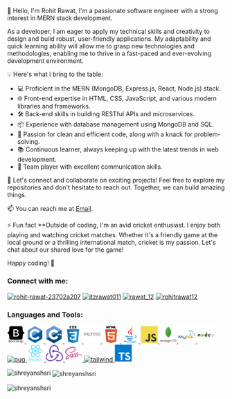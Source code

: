 👋 Hello, I'm Rohit Rawat, I'm a passionate software engineer with a strong interest in MERN stack development.

As a developer, I am eager to apply my technical skills and creativity to design and build robust, user-friendly applications. My adaptability and quick learning ability will allow me to grasp new technologies and methodologies, enabling me to thrive in a fast-paced and ever-evolving development environment.

💡 Here's what I bring to the table:
- 💻 Proficient in the MERN (MongoDB, Express.js, React, Node.js) stack.
- 🌐 Front-end expertise in HTML, CSS, JavaScript, and various modern libraries and frameworks.
- 🛠️ Back-end skills in building RESTful APIs and microservices.
- 📦 Experience with database management using MongoDB and SQL.
- 🌟 Passion for clean and efficient code, along with a knack for problem-solving.
- 📚 Continuous learner, always keeping up with the latest trends in web development.
- 🤝 Team player with excellent communication skills.

🔗 Let's connect and collaborate on exciting projects! Feel free to explore my repositories and don't hesitate to reach out. Together, we can build amazing things.

📫 You can reach me at <a href="rohitrawat12092002@gmail.com">Email</a>.

⚡ Fun fact **Outside of coding, I'm an avid cricket enthusiast. I enjoy both playing and watching cricket matches. Whether it's a friendly game at the local ground or a thrilling international match, cricket is my passion. Let's chat about our shared love for the game!

Happy coding! 🚀

<h3 align="left">Connect with me:</h3>
<p align="left">
<a href="https://linkedin.com/in/rohit-rawat-23702a207" target="blank"><img align="center" src="https://raw.githubusercontent.com/rahuldkjain/github-profile-readme-generator/master/src/images/icons/Social/linked-in-alt.svg" alt="rohit-rawat-23702a207" height="30" width="40" /></a>
<a href="https://instagram.com/itzrawat011" target="blank"><img align="center" src="https://raw.githubusercontent.com/rahuldkjain/github-profile-readme-generator/master/src/images/icons/Social/instagram.svg" alt="itzrawat011" height="30" width="40" /></a>
<a href="https://www.leetcode.com/rawat_12" target="blank"><img align="center" src="https://raw.githubusercontent.com/rahuldkjain/github-profile-readme-generator/master/src/images/icons/Social/leet-code.svg" alt="rawat_12" height="30" width="40" /></a>
<a href="https://auth.geeksforgeeks.org/user/rohitrawat12" target="blank"><img align="center" src="https://raw.githubusercontent.com/rahuldkjain/github-profile-readme-generator/master/src/images/icons/Social/geeks-for-geeks.svg" alt="rohitrawat12" height="30" width="40" /></a>
</p>
</p>

<h3 align="left">Languages and Tools:</h3>
<p align="left"> <a href="https://getbootstrap.com" target="_blank" rel="noreferrer"> <img src="https://raw.githubusercontent.com/devicons/devicon/master/icons/bootstrap/bootstrap-plain-wordmark.svg" alt="bootstrap" width="40" height="40"/> </a> <a href="https://www.cprogramming.com/" target="_blank" rel="noreferrer"> <img src="https://raw.githubusercontent.com/devicons/devicon/master/icons/c/c-original.svg" alt="c" width="40" height="40"/> </a> <a href="https://www.w3schools.com/cpp/" target="_blank" rel="noreferrer"> <img src="https://raw.githubusercontent.com/devicons/devicon/master/icons/cplusplus/cplusplus-original.svg" alt="cplusplus" width="40" height="40"/> </a> <a href="https://www.w3schools.com/css/" target="_blank" rel="noreferrer"> <img src="https://raw.githubusercontent.com/devicons/devicon/master/icons/css3/css3-original-wordmark.svg" alt="css3" width="40" height="40"/> </a> <a href="https://expressjs.com" target="_blank" rel="noreferrer"> <img src="https://raw.githubusercontent.com/devicons/devicon/master/icons/express/express-original-wordmark.svg" alt="express" width="40" height="40"/> </a> <a href="https://www.w3.org/html/" target="_blank" rel="noreferrer"> <img src="https://raw.githubusercontent.com/devicons/devicon/master/icons/html5/html5-original-wordmark.svg" alt="html5" width="40" height="40"/> </a> <a href="https://www.java.com" target="_blank" rel="noreferrer"> <img src="https://raw.githubusercontent.com/devicons/devicon/master/icons/java/java-original.svg" alt="java" width="40" height="40"/> </a> <a href="https://developer.mozilla.org/en-US/docs/Web/JavaScript" target="_blank" rel="noreferrer"> <img src="https://raw.githubusercontent.com/devicons/devicon/master/icons/javascript/javascript-original.svg" alt="javascript" width="40" height="40"/> </a> <a href="https://www.mongodb.com/" target="_blank" rel="noreferrer"> <img src="https://raw.githubusercontent.com/devicons/devicon/master/icons/mongodb/mongodb-original-wordmark.svg" alt="mongodb" width="40" height="40"/> </a> <a href="https://www.mysql.com/" target="_blank" rel="noreferrer"> <img src="https://raw.githubusercontent.com/devicons/devicon/master/icons/mysql/mysql-original-wordmark.svg" alt="mysql" width="40" height="40"/> </a> <a href="https://nodejs.org" target="_blank" rel="noreferrer"> <img src="https://raw.githubusercontent.com/devicons/devicon/master/icons/nodejs/nodejs-original-wordmark.svg" alt="nodejs" width="40" height="40"/> </a> <a href="https://pugjs.org" target="_blank" rel="noreferrer"> <img src="https://cdn.worldvectorlogo.com/logos/pug.svg" alt="pug" width="40" height="40"/> </a> <a href="https://reactjs.org/" target="_blank" rel="noreferrer"> <img src="https://raw.githubusercontent.com/devicons/devicon/master/icons/react/react-original-wordmark.svg" alt="react" width="40" height="40"/> </a> <a href="https://redux.js.org" target="_blank" rel="noreferrer"> <img src="https://raw.githubusercontent.com/devicons/devicon/master/icons/redux/redux-original.svg" alt="redux" width="40" height="40"/> </a> <a href="https://sass-lang.com" target="_blank" rel="noreferrer"> <img src="https://raw.githubusercontent.com/devicons/devicon/master/icons/sass/sass-original.svg" alt="sass" width="40" height="40"/> </a> <a href="https://tailwindcss.com/" target="_blank" rel="noreferrer"> <img src="https://www.vectorlogo.zone/logos/tailwindcss/tailwindcss-icon.svg" alt="tailwind" width="40" height="40"/> </a> <a href="https://www.typescriptlang.org/" target="_blank" rel="noreferrer"> <img src="https://raw.githubusercontent.com/devicons/devicon/master/icons/typescript/typescript-original.svg" alt="typescript" width="40" height="40"/> </a> </p>

<p><img align="left" src="https://github-readme-stats.vercel.app/api/top-langs?username=shreyanshsri&show_icons=true&locale=en&layout=compact" alt="shreyanshsri" /></p>

<p>&nbsp;<img align="center" src="https://github-readme-stats.vercel.app/api?username=shreyanshsri&show_icons=true&locale=en" alt="shreyanshsri" /></p>

<p><img align="center" src="https://github-readme-streak-stats.herokuapp.com/?user=shreyanshsri&" alt="shreyanshsri" /></p>
